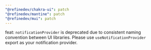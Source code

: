 ```yaml
---
"@refinedev/chakra-ui": patch
"@refinedev/mantine": patch
"@refinedev/mui": patch
---
```


feat: `notificationProvider` is deprecated due to consistent naming convention between UI libraries. Please use `useNotificationProvider` export as your notification provider.
